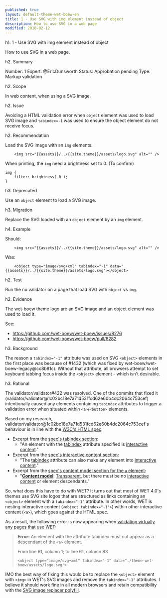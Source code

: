 ```yaml
---
published: true
layout: default-theme-wet-boew-en
title: 1 - Use SVG with img element instead of object
description: How to use SVG in a web page
modified: 2018-02-12
---
```


h1. 1 - Use SVG with img element instead of object

How to use SVG in a web page.


h2. Summary

Number: 1
Expert: @EricDunsworth
Status: Approbation pending
Type: Markup validation

h2. Scope

In web content, when using a SVG image.

h2. Issue

Avoiding a HTML validation error when ```object``` element was used to load SVG image and ```tabindex=-1``` was used to ensure the object element do not receive focus.

h2. Recommendation

Load the SVG image with an ```img``` elements.
```
	<img src="{{assets}}/../{{site.theme}}/assets/logo.svg" alt="" />
```

When printing, the ```img``` need a brightness set to 0. (To confirm)
```
img {
	filter: brightness( 0 );
}
```

h3. Deprecated

Use an ```object``` element to load a SVG image. 

h3. Migration

Replace the SVG loaded with an ```object``` element by an ```img``` element.

h4. Example

Should:
```
	<img src="{{assets}}/../{{site.theme}}/assets/logo.svg" alt="" />
```

Was:
```
	<object type="image/svg+xml" tabindex="-1" data="{{assets}}/../{{site.theme}}/assets/logo.svg"></object>
```


h2. Test

Run the nu validator on a page that load SVG with ```object``` vs ```img```.


h2. Evidence

The wet-boew theme logo are an SVG image and an object element was used to load it.

See: 
* https://github.com/wet-boew/wet-boew/issues/8276
* https://github.com/wet-boew/wet-boew/pull/8282

h3. Background

The reason a ```tabindex="-1"``` attribute was used on SVG ```<object>``` elements in the first place was because of #1432 (which was fixed by wet-boew/wet-boew-legacy@cc8b81c). Without that attribute, all browsers attempt to set keyboard tabbing focus inside the ```<object>``` element - which isn't desirable.

h3. Rational

The validator/validator#422 was resolved. One of the commits that fixed it (validator/validator@1c02bc18e7a71d531fcd62e60b4dc2064c753cef) intentionally caused any elements containing ``tabindex`` attributes to trigger a validation error when situated within ``<a>``/``<button>`` elements.

Based on my research, validator/validator@1c02bc18e7a71d531fcd62e60b4dc2064c753cef's behaviour is in line with the [W3C's HTML spec](https://w3c.github.io/html/):

* Excerpt from the [spec's tabindex section](https://w3c.github.io/html/editing.html#element-attrdef-global-tabindex):
  * "An element with the [tabindex](https://w3c.github.io/html/editing.html#element-attrdef-global-tabindex) attribute specified is [interactive content](https://w3c.github.io/html/dom.html#interactive-content-2)."
* Excerpt from the [spec's interactive content section](https://w3c.github.io/html/dom.html#interactive-content-2):
  * "The [tabindex](https://w3c.github.io/html/editing.html#element-attrdef-global-tabindex) attribute can also make any element into [interactive content](https://w3c.github.io/html/dom.html#interactive-content-2)."
* Excerpt from the [spec's content model section for the ``a`` element](https://w3c.github.io/html/textlevel-semantics.html#elementdef-a):
  * "[**Content model**](https://w3c.github.io/html/dom.html#content-model): [Transparent](https://w3c.github.io/html/dom.html#transparent), but there must be no [interactive content](https://w3c.github.io/html/dom.html#interactive-content-2) or [<a>](https://w3c.github.io/html/textlevel-semantics.html#elementdef-a) element descendants."

So, what does this have to do with WET? It turns out that most of WET 4.0's themes use SVG site logos that are structured as links containing an ``<object>`` element with a ``tabindex="-1"`` attribute. In other words, WET is nesting interactive content (``<object tabindex="-1">``) within other interactive content (``<a>``), which goes against the HTML spec.

As a result, the following error is now appearing when [validating virtually any pages that use WET](https://validator.w3.org/nu/?doc=http%3A%2F%2Fwet-boew.github.io%2Fv4.0-ci%2Findex-en.html):
> **Error:** An element with the attribute tabindex must not appear as a descendant of the ``<a>`` element.
> 
> From line 61, column 1; to line 61, column 83
> 
> ``<object type="image/svg+xml" tabindex="-1" data="./theme-wet-boew/assets/logo.svg">``

IMO the best way of fixing this would be to replace the ``<object>`` element with ``<img>`` in WET's SVG images and remove the ``tabindex="-1"`` attributes. I believe it should work fine in all modern browsers and retain compatibility with the [SVG image replacer polyfill](https://github.com/wet-boew/wet-boew/blob/master/src/polyfills/svg/svg.js).
